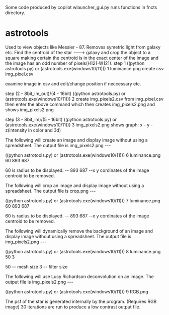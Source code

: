 Some code produced by copilot
wlauncher_gui.py runs functions in fncts directory.

# astrotools  
 Used to view objects like Messier - 87.  Removes symetric light from galaxy etc.  Find the centroid of the star ---> galaxy and crop the object to a square making certain the centroid is in the exact center of the image and the image has an odd number of pixels(H121-W121). 
step 1
((python astrotools.py) or (astrotools.exe(windows10/11))) 1 luminance.png
create csv img_pixel.csv

examine image in csv and edit/change position if neccessary etc.

step (2 - 8bit_im_out)/(4 - 16bit)
((python astrotools.py) or (astrotools.exe(windows10/11))) 2
create img_pixels2.csv from img_pixel.csv then enter the above command which then creates img_pixels2.png and shows img_pixels2.png

step (3 - 8bit_im)/(5 - 16bit)
((python astrotools.py) or (astrotools.exe(windows10/11))) 3 img_pixels2.png
shows graph:  x - y - z(intensity in color and 3d)

The following will create an image and display image without using a spreadsheet.  The output file is img_pixels2.png ---

((python astrotools.py) or (astrotools.exe(windows10/11))) 6 luminance.png 60 893 687
 
60 is radius to be displayed.  --  893 687 --x y cordinates of the image centroid to be removed.

The following will crop an image and display image without using a spreadsheet.  The output file is crop.png ---

((python astrotools.py) or (astrotools.exe(windows10/11))) 7 luminance.png 60 893 687
 
60 is radius to be displayed.  --  893 687 --x y cordinates of the image centroid to be removed.

The following will dynamically remove the background of an image and display image without using a spreadsheet.  The output file is img_pixels2.png ---

((python astrotools.py) or (astrotools.exe(windows10/11))) 8 luminance.png 50 3

50 -- mesh size    3 -- filter size 

The following will use Lucy Richardson deconvolution on an image.  The output file is img_pixels2.png ---

((python astrotools.py) or (astrotools.exe(windows10/11))) 9 RGB.png 

The psf of the star is generated internally by the program. (Requires RGB image) 30 iterations are run to produce a low contrast output file.

